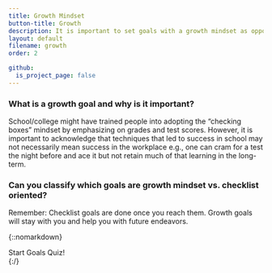 ```yaml
---
title: Growth Mindset
button-title: Growth
description: It is important to set goals with a growth mindset as opposed to just checking the boxes and climbing the ladder
layout: default
filename: growth
order: 2

github:
  is_project_page: false
--- 
```

### What is a growth goal and why is it important?
School/college might have trained people into adopting the “checking boxes” mindset by emphasizing on grades and test scores. However, it is important to acknowledge that techniques that led to success in school may not necessarily mean success in the workplace e.g., one can cram for a test the night before and ace it but not retain much of that learning in the long-term.

### Can you classify which goals are **growth mindset** vs. **checklist** oriented?
Remember: Checklist goals are done once you reach them. Growth goals will stay with you and help you with future endeavors.

{::nomarkdown}
<!DOCTYPE html>
<html lang="en">
<head>
    <meta charset="UTF-8">
    <title>Quiz</title>
    <link rel="stylesheet" href="goals_quiz_style.css">
</head>
<body>
    <div id="container">
        <div id="start" onClick= "beginQuiz()">Start Goals Quiz!</div>
        <div id="quiz" style="display: none">
            <div id="question"></div>
            <div id="choices">
                <button class="choice" id="A" onclick="checkAnswer('A')"></button>
                <button class="choice" id="B" onclick="checkAnswer('B')"></button>
            </div>
            <div id="progress"></div>
            <div id="choiceResponse" style="display: none"></div>
        </div>
        <div id="scoreContainer" style="display: none"></div>
        <div id="scoreBlock" style="display: none"></div>
        <div id="scoreMessage" style="display: none"></div>
        <div><button id="quizAgain" class="quizRestart" style="display: none" onClick="restartQuiz()">Try Again!</button></div>
    </div>
    <script src="goals_quiz.js"></script>
</body>
</html>
{:/}

